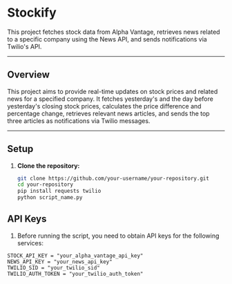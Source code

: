 # Stockify

This project fetches stock data from Alpha Vantage, retrieves news related to a specific company using the News API, and sends notifications via Twilio's API.

---

## Overview

This project aims to provide real-time updates on stock prices and related news for a specified company. It fetches yesterday's and the day before yesterday's closing stock prices, calculates the price difference and percentage change, retrieves relevant news articles, and sends the top three articles as notifications via Twilio messages.

---

## Setup

1. **Clone the repository:**

   ```bash
   git clone https://github.com/your-username/your-repository.git
   cd your-repository
   pip install requests twilio
   python script_name.py

## API Keys

1. Before running the script, you need to obtain API keys for the following services:

```plaintext
STOCK_API_KEY = "your_alpha_vantage_api_key"
NEWS_API_KEY = "your_news_api_key"
TWILIO_SID = "your_twilio_sid"
TWILIO_AUTH_TOKEN = "your_twilio_auth_token"
